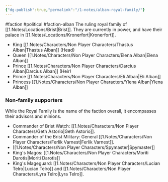 ```yaml
---
{"dg-publish":true,"permalink":"/1-notes/alban-royal-family/"}
---
```


#faction #political #faction-alban 
The ruling royal family of [[1.Notes/Locations/Brist\|Brist]]. They are currently in power, and have their palace in [[1.Notes/Locations/Kronerfort\|Kronerfort]]. 

- King [[1.Notes/Characters/Non Player Characters/Thastus Alban\|Thastus Alban]] (Head)
- Queen [[1.Notes/Characters/Non Player Characters/Elena Alban\|Elena Alban]]
- Prince [[1.Notes/Characters/Non Player Characters/Darcius Alban\|Darcius Alban]] (Heir)
- Prince [[1.Notes/Characters/Non Player Characters/Eli Alban\|Eli Alban]]
- Princess [[1.Notes/Characters/Non Player Characters/Ylena Alban\|Ylena Alban]]

### Non-family supporters
While the Royal Family is the name of the faction overall, it encompasses their advisors and minions.
- Commander of Brist Watch: [[1.Notes/Characters/Non Player Characters/Geth Astorio\|Geth Astorio]].
- Commander of the Brist Military: General [[1.Notes/Characters/Non Player Characters/Ferlik Varnest\|Ferlik Varnest]].
- [[1.Notes/Characters/Non Player Characters/Spymaster\|Spymaster]]
- King's Magos: [[1.Notes/Characters/Non Player Characters/Moriti Darotis\|Moriti Darotis]]
- King's Mageguard: [[1.Notes/Characters/Non Player Characters/Lucian Telro\|Lucian Telro]] and [[1.Notes/Characters/Non Player Characters/Lyra Telro\|Lyra Telro]].


